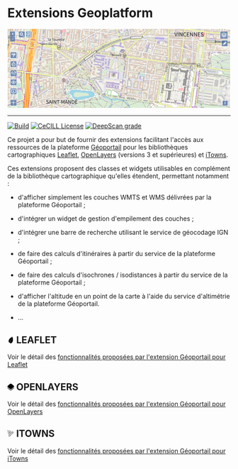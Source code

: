 # Extensions Geoplatform

![image](capture-carte.png)

---

[![Build](https://github.com/IGNF/geoportal-extensions/actions/workflows/build.yml/badge.svg)](https://github.com/IGNF/geoportal-extensions/actions/workflows/build.yml)
[![CeCILL License](https://img.shields.io/badge/licence-CeCILL--B-blue.svg)](https://raw.githubusercontent.com/IGNF/geoportal-extensions/master/LICENCE.md)
[![DeepScan grade](https://deepscan.io/api/teams/12425/projects/15469/branches/309621/badge/grade.svg)](https://deepscan.io/dashboard#view=project&tid=12425&pid=15469&bid=309621)

Ce projet a pour but de fournir des extensions facilitant l'accès aux ressources de la plateforme [Géoportail](https://www.geoportail.gouv.fr/) pour les bibliothèques cartographiques [Leaflet](https://leafletjs.com/), [OpenLayers](https://openlayers.org/) (versions 3 et supérieures) et [iTowns](http://www.itowns-project.org/).

Ces extensions proposent des classes et widgets utilisables en complément de la bibliothèque cartographique qu'elles étendent, permettant notamment :

* d'afficher simplement les couches WMTS et WMS délivrées par la plateforme Géoportail ;

* d'intégrer un widget de gestion d'empilement des couches ;

* d'intégrer une barre de recherche utilisant le service de géocodage IGN ;

* de faire des calculs d'itinéraires à partir du service de la plateforme Géoportail ;

* de faire des calculs d'isochrones / isodistances à partir du service de la plateforme Géoportail ;

* d'afficher l'altitude en un point de la carte à l'aide du service d'altimétrie de la plateforme Géoportail.

* ...

## <img src="leaflet.svg" height="15px" /> LEAFLET
Voir le détail des [fonctionnalités proposées par l'extension Géoportail pour Leaflet](doc/README-leaflet.md)

## <img src="openlayers.svg" height="15px" /> OPENLAYERS

Voir le détail des [fonctionnalités proposées par l'extension Géoportail pour OpenLayers](doc/README-openlayers.md)

## <img src="threedotjs.svg" height="15px" /> ITOWNS

Voir le détail des [fonctionnalités proposées par l'extension Géoportail pour iTowns](doc/README-itowns.md)

